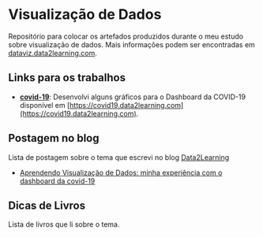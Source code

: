 # Visualização de Dados

Repositório para colocar os artefados produzidos durante o meu estudo sobre visualização de dados. Mais informações podem ser encontradas em [dataviz.data2learning.com](https://dataviz.data2learning.com).

## Links para os trabalhos

- **[covid-19](https://covid19.data2learning.com)**: Desenvolvi alguns gráficos para o Dashboard da COVID-19 disponível em [https://covid19.data2learning.com](https://covid19.data2learning.com).

## Postagem no blog

Lista de postagem sobre  o tema que escrevi no blog [Data2Learning](https://www.data2learning.com)

* [Aprendendo Visualização de Dados: minha experiência com o dashboard da covid-19](https://www.data2learning.com/aprendendo-visualizacao-de-dados-minha-experiencia-com-o-dashboard-da-covid-19/)

## Dicas de Livros

Lista de livros que li sobre o tema.

